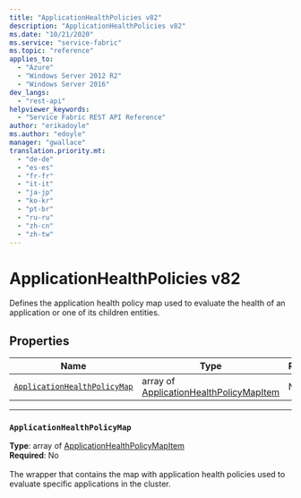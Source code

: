 ```yaml
---
title: "ApplicationHealthPolicies v82"
description: "ApplicationHealthPolicies v82"
ms.date: "10/21/2020"
ms.service: "service-fabric"
ms.topic: "reference"
applies_to: 
  - "Azure"
  - "Windows Server 2012 R2"
  - "Windows Server 2016"
dev_langs: 
  - "rest-api"
helpviewer_keywords: 
  - "Service Fabric REST API Reference"
author: "erikadoyle"
ms.author: "edoyle"
manager: "gwallace"
translation.priority.mt: 
  - "de-de"
  - "es-es"
  - "fr-fr"
  - "it-it"
  - "ja-jp"
  - "ko-kr"
  - "pt-br"
  - "ru-ru"
  - "zh-cn"
  - "zh-tw"
---
```

# ApplicationHealthPolicies v82

Defines the application health policy map used to evaluate the health of an application or one of its children entities.


## Properties
| Name | Type | Required |
| --- | --- | --- |
| [`ApplicationHealthPolicyMap`](#applicationhealthpolicymap) | array of [ApplicationHealthPolicyMapItem](sfclient-v82-model-applicationhealthpolicymapitem.md) | No |

____
### `ApplicationHealthPolicyMap`
__Type__: array of [ApplicationHealthPolicyMapItem](sfclient-v82-model-applicationhealthpolicymapitem.md) <br/>
__Required__: No<br/>
<br/>
The wrapper that contains the map with application health policies used to evaluate specific applications in the cluster.
